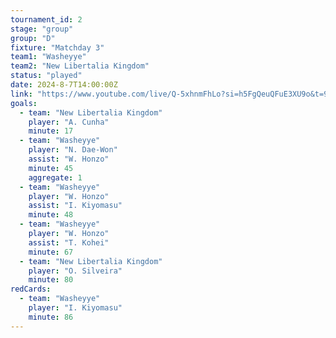```yaml
---
tournament_id: 2
stage: "group"
group: "D"
fixture: "Matchday 3"
team1: "Washeyye"
team2: "New Libertalia Kingdom"
status: "played"
date: 2024-8-7T14:00:00Z
link: "https://www.youtube.com/live/Q-5xhnmFhLo?si=h5FgQeuQFuE3XU9o&t=9022"
goals:
  - team: "New Libertalia Kingdom"
    player: "A. Cunha"
    minute: 17
  - team: "Washeyye"
    player: "N. Dae-Won"
    assist: "W. Honzo"
    minute: 45
    aggregate: 1
  - team: "Washeyye"
    player: "W. Honzo"
    assist: "I. Kiyomasu"
    minute: 48
  - team: "Washeyye"
    player: "W. Honzo"
    assist: "T. Kohei"
    minute: 67
  - team: "New Libertalia Kingdom"
    player: "O. Silveira"
    minute: 80
redCards:
  - team: "Washeyye"
    player: "I. Kiyomasu"
    minute: 86
---
```

